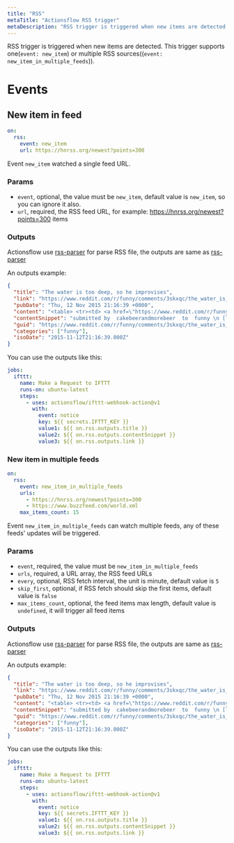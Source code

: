 ```yaml
---
title: "RSS"
metaTitle: "Actionsflow RSS trigger"
metaDescription: "RSS trigger is triggered when new items are detected. This trigger supports one or multiple RSS sources"
---
```


RSS trigger is triggered when new items are detected. This trigger supports one(`event: new_item`) or multiple RSS sources((`event: new_item_in_multiple_feeds`)).

# Events

## New item in feed

```yaml
on:
  rss:
    event: new_item
    url: https://hnrss.org/newest?points=300
```

Event `new_item` watched a single feed URL.

### Params

- `event`, optional, the value must be `new_item`, default value is `new_item`, so you can ignore it also.
- `url`, required, the RSS feed URL, for example: <https://hnrss.org/newest?points=300> items

### Outputs

Actionsflow use [rss-parser](https://github.com/rbren/rss-parser) for parse RSS file, the outputs are same as [rss-parser](https://github.com/rbren/rss-parser)

An outputs example:

```json
{
  "title": "The water is too deep, so he improvises",
  "link": "https://www.reddit.com/r/funny/comments/3skxqc/the_water_is_too_deep_so_he_improvises/",
  "pubDate": "Thu, 12 Nov 2015 21:16:39 +0000",
  "content": "<table> <tr><td> <a href=\"https://www.reddit.com/r/funny/comments/3skxqc/the_water_is_too_deep_so_he_improvises/\"><img src=\"https://b.thumbs.redditmedia.com/z4zzFBqZ54WT-rFfKXVor4EraZtJVw7AodDvOZ7kitQ.jpg\" alt=\"The water is too deep, so he improvises\" title=\"The water is too deep, so he improvises\" /></a> </td><td> submitted by <a href=\"https://www.reddit.com/user/cakebeerandmorebeer\"> cakebeerandmorebeer </a> to <a href=\"https://www.reddit.com/r/funny/\"> funny</a> <br/> <a href=\"http://i.imgur.com/U407R75.gifv\">[link]</a> <a href=\"https://www.reddit.com/r/funny/comments/3skxqc/the_water_is_too_deep_so_he_improvises/\">[275 comments]</a> </td></tr></table>",
  "contentSnippet": "submitted by  cakebeerandmorebeer  to  funny \n [link] [275 comments]",
  "guid": "https://www.reddit.com/r/funny/comments/3skxqc/the_water_is_too_deep_so_he_improvises/",
  "categories": ["funny"],
  "isoDate": "2015-11-12T21:16:39.000Z"
}
```

You can use the outputs like this:

```yaml
jobs:
  ifttt:
    name: Make a Request to IFTTT
    runs-on: ubuntu-latest
    steps:
      - uses: actionsflow/ifttt-webhook-action@v1
        with:
          event: notice
          key: ${{ secrets.IFTTT_KEY }}
          value1: ${{ on.rss.outputs.title }}
          value2: ${{ on.rss.outputs.contentSnippet }}
          value3: ${{ on.rss.outputs.link }}
```

### New item in multiple feeds

```yaml
on:
  rss:
    event: new_item_in_multiple_feeds
    urls:
      - https://hnrss.org/newest?points=300
      - https://www.buzzfeed.com/world.xml
    max_items_count: 15
```

Event `new_item_in_multiple_feeds` can watch multiple feeds, any of these feeds' updates will be triggered.

### Params

- `event`, required, the value must be `new_item_in_multiple_feeds`
- `urls`, required, a URL array, the RSS feed URLs
- `every`, optional, RSS fetch interval, the unit is minute, default value is `5`
- `skip_first`, optional, if RSS fetch should skip the first items, default value is `false`
- `max_items_count`, optional, the feed items max length, default value is `undefined`, it will trigger all feed items

### Outputs

Actionsflow use [rss-parser](https://github.com/rbren/rss-parser) for parse RSS file, the outputs are same as [rss-parser](https://github.com/rbren/rss-parser)

An outputs example:

```json
{
  "title": "The water is too deep, so he improvises",
  "link": "https://www.reddit.com/r/funny/comments/3skxqc/the_water_is_too_deep_so_he_improvises/",
  "pubDate": "Thu, 12 Nov 2015 21:16:39 +0000",
  "content": "<table> <tr><td> <a href=\"https://www.reddit.com/r/funny/comments/3skxqc/the_water_is_too_deep_so_he_improvises/\"><img src=\"https://b.thumbs.redditmedia.com/z4zzFBqZ54WT-rFfKXVor4EraZtJVw7AodDvOZ7kitQ.jpg\" alt=\"The water is too deep, so he improvises\" title=\"The water is too deep, so he improvises\" /></a> </td><td> submitted by <a href=\"https://www.reddit.com/user/cakebeerandmorebeer\"> cakebeerandmorebeer </a> to <a href=\"https://www.reddit.com/r/funny/\"> funny</a> <br/> <a href=\"http://i.imgur.com/U407R75.gifv\">[link]</a> <a href=\"https://www.reddit.com/r/funny/comments/3skxqc/the_water_is_too_deep_so_he_improvises/\">[275 comments]</a> </td></tr></table>",
  "contentSnippet": "submitted by  cakebeerandmorebeer  to  funny \n [link] [275 comments]",
  "guid": "https://www.reddit.com/r/funny/comments/3skxqc/the_water_is_too_deep_so_he_improvises/",
  "categories": ["funny"],
  "isoDate": "2015-11-12T21:16:39.000Z"
}
```

You can use the outputs like this:

```yaml
jobs:
  ifttt:
    name: Make a Request to IFTTT
    runs-on: ubuntu-latest
    steps:
      - uses: actionsflow/ifttt-webhook-action@v1
        with:
          event: notice
          key: ${{ secrets.IFTTT_KEY }}
          value1: ${{ on.rss.outputs.title }}
          value2: ${{ on.rss.outputs.contentSnippet }}
          value3: ${{ on.rss.outputs.link }}
```
